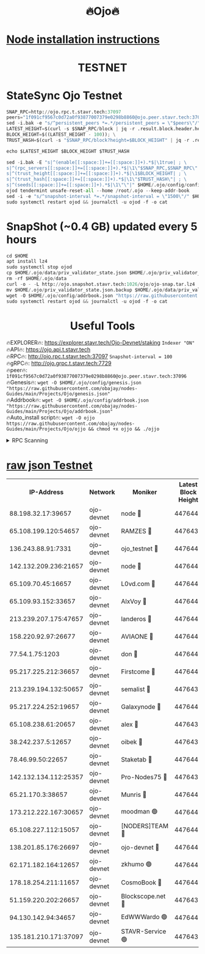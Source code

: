 <h1 align="center"> 🔥Ojo🔥</h1>

[Node installation instructions](https://github.com/obajay/nodes-Guides/tree/main/Projects/Ojo)
=

<h1 align="center"> TESTNET</h1>

# StateSync Ojo Testnet
```python
SNAP_RPC=http://ojo.rpc.t.stavr.tech:37097
peers="1f091cf9567c0d72a0f93877007379e0298b8860@ojo.peer.stavr.tech:37096"
sed -i.bak -e "s/^persistent_peers *=.*/persistent_peers = \"$peers\"/" $HOME/.ojo/config/config.toml
LATEST_HEIGHT=$(curl -s $SNAP_RPC/block | jq -r .result.block.header.height); \
BLOCK_HEIGHT=$((LATEST_HEIGHT - 100)); \
TRUST_HASH=$(curl -s "$SNAP_RPC/block?height=$BLOCK_HEIGHT" | jq -r .result.block_id.hash)

echo $LATEST_HEIGHT $BLOCK_HEIGHT $TRUST_HASH

sed -i.bak -E "s|^(enable[[:space:]]+=[[:space:]]+).*$|\1true| ; \
s|^(rpc_servers[[:space:]]+=[[:space:]]+).*$|\1\"$SNAP_RPC,$SNAP_RPC\"| ; \
s|^(trust_height[[:space:]]+=[[:space:]]+).*$|\1$BLOCK_HEIGHT| ; \
s|^(trust_hash[[:space:]]+=[[:space:]]+).*$|\1\"$TRUST_HASH\"| ; \
s|^(seeds[[:space:]]+=[[:space:]]+).*$|\1\"\"|" $HOME/.ojo/config/config.toml
ojod tendermint unsafe-reset-all --home /root/.ojo --keep-addr-book
sed -i -e "s/^snapshot-interval *=.*/snapshot-interval = \"1500\"/" $HOME/.ojo/config/app.toml
sudo systemctl restart ojod && journalctl -u ojod -f -o cat
```
# SnapShot (~0.4 GB) updated every 5 hours
```python
cd $HOME
apt install lz4
sudo systemctl stop ojod
cp $HOME/.ojo/data/priv_validator_state.json $HOME/.ojo/priv_validator_state.json.backup
rm -rf $HOME/.ojo/data
curl -o - -L http://ojo.snapshot.stavr.tech:1026/ojo/ojo-snap.tar.lz4 | lz4 -c -d - | tar -x -C $HOME/.ojo --strip-components 2
mv $HOME/.ojo/priv_validator_state.json.backup $HOME/.ojo/data/priv_validator_state.json
wget -O $HOME/.ojo/config/addrbook.json "https://raw.githubusercontent.com/obajay/nodes-Guides/main/Projects/Ojo/addrbook.json"
sudo systemctl restart ojod && journalctl -u ojod -f -o cat
```
 <h1 align="center"> Useful Tools</h1>

🔥EXPLORER🔥:        https://explorer.stavr.tech/Ojo-Devnet/staking        `Indexer "ON"` \
🔥API🔥:                     https://ojo.api.t.stavr.tech \
🔥RPC🔥:                    http://ojo.rpc.t.stavr.tech:37097              `Snapshot-interval = 100` \
🔥gRPC🔥:                  http://ojo.grpc.t.stavr.tech:7729 \
🔥peer🔥:                   `1f091cf9567c0d72a0f93877007379e0298b8860@ojo.peer.stavr.tech:37096` \
🔥Genesis🔥:    ```wget -O $HOME/.ojo/config/genesis.json "https://raw.githubusercontent.com/obajay/nodes-Guides/main/Projects/Ojo/genesis.json"``` \
🔥Addrbook🔥:    ```wget -O $HOME/.ojo/config/addrbook.json "https://raw.githubusercontent.com/obajay/nodes-Guides/main/Projects/Ojo/addrbook.json"``` \
🔥Auto_install script🔥: ```wget -O ojjo https://raw.githubusercontent.com/obajay/nodes-Guides/main/Projects/Ojo/ojjo && chmod +x ojjo && ./ojjo```


<details>
<summary>RPC Scanning</summary>

<h2 align="center"> We scan nodes in real time every 4 hours. And we provide the final result of RPC endpoints.
We cannot influence the operation of these nodes in any way. </h2>


```python
If Voting Power is higher than 0 --> then the Node is a validator of the network and may be subject to attack and be a potential threat to the chain.
```
```python
We marked such validators with a red symbol
```

</details>

[raw json Testnet](https://rpc-check.ojot.stavr.tech/ojot/rpc-ojot-result.json)
=


<table><tr><th>IP-Address</th><th>Network</th><th>Moniker</th><th>Latest Block Height</th><th>Earliest Block Height</th><th>Catching Up</th><th>Tx Index</th><th>Voting Power</th><th>Scan Time</th></tr><tr><td>88.198.32.17:39657</td><td>ojo-devnet</td><td>node 🔴</td><td>4476443</td><td>300001</td><td>False</td><td>on</td><td>65654</td><td>2023-12-13T20:43:27.796667184UTC</td></tr><tr><td>65.108.199.120:54657</td><td>ojo-devnet</td><td>RAMZES 🔴</td><td>4476438</td><td>306156</td><td>False</td><td>on</td><td>15420</td><td>2023-12-13T20:43:00.337315527UTC</td></tr><tr><td>136.243.88.91:7331</td><td>ojo-devnet</td><td>ojo_testnet 🔴</td><td>4476440</td><td>308845</td><td>False</td><td>on</td><td>1000</td><td>2023-12-13T20:43:07.080254915UTC</td></tr><tr><td>142.132.209.236:21657</td><td>ojo-devnet</td><td>node 🔴</td><td>4476443</td><td>350001</td><td>False</td><td>on</td><td>1999</td><td>2023-12-13T20:43:25.241059242UTC</td></tr><tr><td>65.109.70.45:16657</td><td>ojo-devnet</td><td>L0vd.com 🔴</td><td>4476444</td><td>695918</td><td>False</td><td>off</td><td>998</td><td>2023-12-13T20:43:33.603981675UTC</td></tr><tr><td>65.109.93.152:33657</td><td>ojo-devnet</td><td>AlxVoy 🔴</td><td>4476443</td><td>2319801</td><td>False</td><td>on</td><td>4536782</td><td>2023-12-13T20:43:24.961309198UTC</td></tr><tr><td>213.239.207.175:47657</td><td>ojo-devnet</td><td>landeros 🔴</td><td>4476442</td><td>2714001</td><td>False</td><td>off</td><td>11083</td><td>2023-12-13T20:43:20.230688543UTC</td></tr><tr><td>158.220.92.97:26677</td><td>ojo-devnet</td><td>AVIAONE 🔴</td><td>4476442</td><td>2754001</td><td>False</td><td>on</td><td>13867</td><td>2023-12-13T20:43:19.990923853UTC</td></tr><tr><td>77.54.1.75:1203</td><td>ojo-devnet</td><td>don 🔴</td><td>4476443</td><td>2906401</td><td>False</td><td>on</td><td>10</td><td>2023-12-13T20:43:27.529352550UTC</td></tr><tr><td>95.217.225.212:36657</td><td>ojo-devnet</td><td>Firstcome 🔴</td><td>4476440</td><td>2985946</td><td>False</td><td>on</td><td>13566</td><td>2023-12-13T20:43:06.817013037UTC</td></tr><tr><td>213.239.194.132:50657</td><td>ojo-devnet</td><td>semalist 🔴</td><td>4476439</td><td>3223522</td><td>False</td><td>on</td><td>19037</td><td>2023-12-13T20:43:00.651037287UTC</td></tr><tr><td>95.217.224.252:19657</td><td>ojo-devnet</td><td>Galaxynode 🔴</td><td>4476444</td><td>3685492</td><td>False</td><td>on</td><td>11888</td><td>2023-12-13T20:43:30.479431347UTC</td></tr><tr><td>65.108.238.61:20657</td><td>ojo-devnet</td><td>alex 🔴</td><td>4476438</td><td>4158001</td><td>False</td><td>on</td><td>11359</td><td>2023-12-13T20:43:00.008830641UTC</td></tr><tr><td>38.242.237.5:12657</td><td>ojo-devnet</td><td>oibek 🔴</td><td>4476438</td><td>4196001</td><td>False</td><td>off</td><td>1008</td><td>2023-12-13T20:43:00.974713912UTC</td></tr><tr><td>78.46.99.50:22657</td><td>ojo-devnet</td><td>Staketab 🔴</td><td>4476444</td><td>4254801</td><td>False</td><td>on</td><td>1276</td><td>2023-12-13T20:43:33.881214801UTC</td></tr><tr><td>142.132.134.112:25357</td><td>ojo-devnet</td><td>Pro-Nodes75 🔴</td><td>4476439</td><td>4376439</td><td>False</td><td>on</td><td>24651</td><td>2023-12-13T20:43:04.060422224UTC</td></tr><tr><td>65.21.170.3:38657</td><td>ojo-devnet</td><td>Munris 🔴</td><td>4476440</td><td>4376440</td><td>False</td><td>off</td><td>20123</td><td>2023-12-13T20:43:06.443962629UTC</td></tr><tr><td>173.212.222.167:30657</td><td>ojo-devnet</td><td>moodman 🟢</td><td>4476441</td><td>4376441</td><td>False</td><td>off</td><td>0</td><td>2023-12-13T20:43:15.556818675UTC</td></tr><tr><td>65.108.227.112:15057</td><td>ojo-devnet</td><td>[NODERS]TEAM 🔴</td><td>4476444</td><td>4376444</td><td>False</td><td>off</td><td>9999</td><td>2023-12-13T20:43:30.852533687UTC</td></tr><tr><td>138.201.85.176:26697</td><td>ojo-devnet</td><td>ojo-devnet 🔴</td><td>4476444</td><td>4376444</td><td>False</td><td>on</td><td>1000024000</td><td>2023-12-13T20:43:33.232672604UTC</td></tr><tr><td>62.171.182.164:12657</td><td>ojo-devnet</td><td>zkhumo 🟢</td><td>4476440</td><td>4384001</td><td>False</td><td>off</td><td>0</td><td>2023-12-13T20:43:26.578480890UTC</td></tr><tr><td>178.18.254.211:11657</td><td>ojo-devnet</td><td>CosmoBook 🔴</td><td>4476443</td><td>4392001</td><td>False</td><td>off</td><td>1068</td><td>2023-12-13T20:43:26.898561362UTC</td></tr><tr><td>51.159.220.202:26657</td><td>ojo-devnet</td><td>Blockscope.net 🔴</td><td>4476438</td><td>4425001</td><td>False</td><td>on</td><td>981</td><td>2023-12-13T20:42:59.680644056UTC</td></tr><tr><td>94.130.142.94:34657</td><td>ojo-devnet</td><td>EdWWWardo 🟢</td><td>4476442</td><td>4438946</td><td>False</td><td>on</td><td>0</td><td>2023-12-13T20:43:22.521699314UTC</td></tr><tr><td>135.181.210.171:37097</td><td>ojo-devnet</td><td>STAVR-Service 🟢</td><td>4476439</td><td>4473001</td><td>False</td><td>on</td><td>0</td><td>2023-12-13T20:43:01.740618137UTC</td></tr></table>